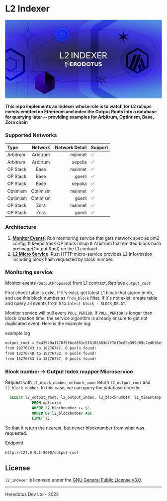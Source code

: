 # L2 Indexer

![](.github/l2indexer.png)

**This repo implements an indexer whose role is to watch for L2 rollups events emitted on Ethereum and index the Output Roots into a database for querying later -- providing examples for Arbitrum, Optimism, Base, Zora chain**

### Supported Networks

| Type     | Network  | Network Detail | Support |
| :------- | :------: | -------------: | ------- |
| Arbitrum | Arbitrum |        mainnet | ✅      |
| Arbitrum | Arbitrum |        sepolia | ✅      |
| OP Stack |   Base   |        mainnet | ✅      |
| OP Stack |   Base   |         goerli | ✅      |
| OP Stack |   Base   |        sepolia | ✅      |
| Optimism | Optimism |        mainnet | ✅      |
| Optimism | Optimism |         goerli | ✅      |
| OP Stack |   Zora   |        mainnet | ✅      |
| OP Stack |   Zora   |         goerli | ✅      |

### Architecture

1. **[Monitor Events](/crates/monitor_events/README.md)**: Run monitoring service that gets network spec as pm2 config. It keeps track OP Stack rollup & Arbitrum that emitted block hash preimage(Output Root) on the L1 contract.
2. **[L2 Micro Service](/crates/l2-micro-service/README.md)**: Rust HTTP micro-service provides L2 information including block hash requested by block number.

### Monitoring service:

Monitor events (`OutputProposed`) from L1 contract. Retrieve `output_root`

First check table is exist. If it's exist, get latest L1 block that stored in db, and use this block number as `from_block` filter. If it's not exist, create table and query all events from `0` to `latest block - BLOCK_DELAY`.

Monitor service will pull every `POLL_PERIOD`. If `POLL_PERIOD` is longer than block creation time, the service algorithm is already ensure to get not duplicated event. Here is the example log:

example log

```sh
output_root = 0x43949a1178f9fbcd851c5f6103603d7f7df0c05e399d09c7edb96ef4281a9d25, l2OutputIndex = 2873, l2BlockNumber = 110408263, l1Blocknumber = 18276691, l1Timestamp = 1696416911, l1_transaction_hash=0xbf90fd89af4a580695abd69bccce1ed3ef426e72021ee3c7e0aad2f4b3d8375d, l1_transaction_index=195, L1_block_hash=0x3d05fd1575b8b38b08a1e8d2a4253b09fba7e01f72e66e8c19eec0a3b39bc62f
from 18276743 to 18276747, 0 pools found!
from 18276748 to 18276752, 0 pools found!
from 18276753 to 18276757, 0 pools found!
```

### Block number -> Output Index mapper Microservice

Request with `l2_block_number`, `network_name` return `l2_output_root` and `l2_block_number`. In this case, we can query the database directly:

```sql
  SELECT l2_output_root, l2_output_index, l2_blocknumber, l1_timestamp, l1_transaction_hash, l1_block_number, l1_transaction_index, l1_block_hash
            FROM optimism
            WHERE l2_blocknumber >= $1
            ORDER BY l2_blocknumber ASC
            LIMIT 1;
```

So that it return the nearest, but newer blocknumber from what was requested.

Endpoint

```
http://127.0.0.1:8000/output-root
```

## License

`l2_indexer` is licensed under the [GNU General Public License v3.0](./LICENSE).

---

Herodotus Dev Ltd - 2024
